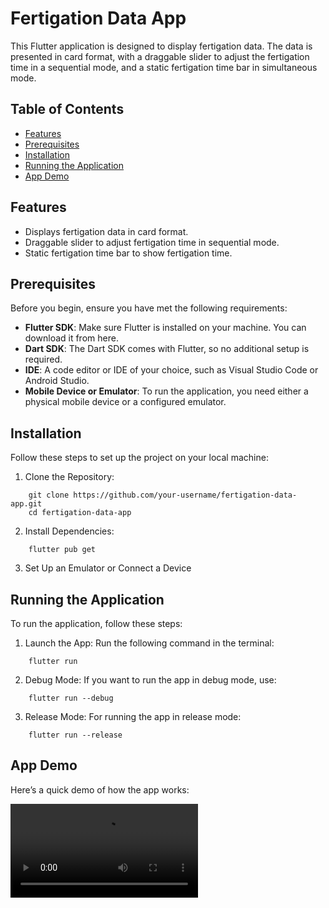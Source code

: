 # Fertigation Data App

This Flutter application is designed to display fertigation data. The data is presented in card format, with a draggable slider to adjust the fertigation time in a sequential mode, and a static fertigation time bar in simultaneous mode.

## Table of Contents

- [Features](#features)
- [Prerequisites](#prerequisites)
- [Installation](#installation)
- [Running the Application](#running-the-application)
- [App Demo](#app-demo)

## Features

- Displays fertigation data in card format.
- Draggable slider to adjust fertigation time in sequential mode.
- Static fertigation time bar to show fertigation time.

## Prerequisites

Before you begin, ensure you have met the following requirements:

- **Flutter SDK**: Make sure Flutter is installed on your machine. You can download it from here.
- **Dart SDK**: The Dart SDK comes with Flutter, so no additional setup is required.
- **IDE**: A code editor or IDE of your choice, such as Visual Studio Code or Android Studio.
- **Mobile Device or Emulator**: To run the application, you need either a physical mobile device or a configured emulator.

## Installation

Follow these steps to set up the project on your local machine:

1. Clone the Repository:

```properties
    git clone https://github.com/your-username/fertigation-data-app.git
    cd fertigation-data-app
```

2. Install Dependencies:

```properties
    flutter pub get
```

3. Set Up an Emulator or Connect a Device

## Running the Application

To run the application, follow these steps:

1. Launch the App:
   Run the following command in the terminal:

```properties
    flutter run
```

2. Debug Mode:
   If you want to run the app in debug mode, use:

```properties
    flutter run --debug
```

3. Release Mode:
   For running the app in release mode:

```properties
    flutter run --release
```

## App Demo

Here’s a quick demo of how the app works:

![App Demo](app-demo.mp4)
